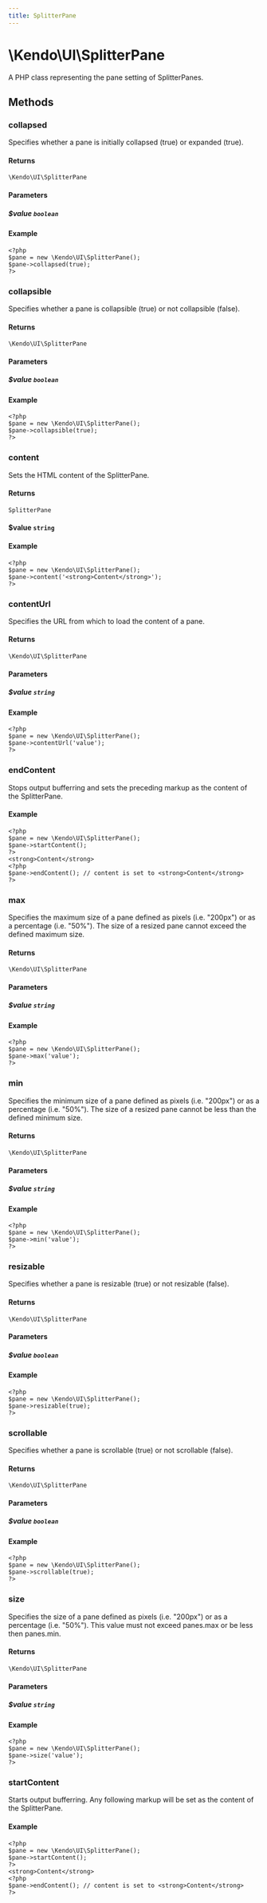 ```yaml
---
title: SplitterPane
---
```


# \Kendo\UI\SplitterPane

A PHP class representing the pane setting of SplitterPanes.


## Methods

### collapsed
Specifies whether a pane is initially collapsed (true) or expanded (true).

#### Returns
`\Kendo\UI\SplitterPane`

#### Parameters

##### $value `boolean`



#### Example 
    <?php
    $pane = new \Kendo\UI\SplitterPane();
    $pane->collapsed(true);
    ?>

### collapsible
Specifies whether a pane is collapsible (true) or not collapsible (false).

#### Returns
`\Kendo\UI\SplitterPane`

#### Parameters

##### $value `boolean`



#### Example 
    <?php
    $pane = new \Kendo\UI\SplitterPane();
    $pane->collapsible(true);
    ?>

### content

Sets the HTML content of the SplitterPane.

#### Returns

`SplitterPane`

#### $value `string`

#### Example

    <?php
    $pane = new \Kendo\UI\SplitterPane();
    $pane->content('<strong>Content</strong>');
    ?>


### contentUrl
Specifies the URL from which to load the content of a pane.

#### Returns
`\Kendo\UI\SplitterPane`

#### Parameters

##### $value `string`



#### Example 
    <?php
    $pane = new \Kendo\UI\SplitterPane();
    $pane->contentUrl('value');
    ?>

### endContent

Stops output bufferring and sets the preceding markup as the content of the SplitterPane.

#### Example

    <?php
    $pane = new \Kendo\UI\SplitterPane();
    $pane->startContent();
    ?>
    <strong>Content</strong>
    <?php
    $pane->endContent(); // content is set to <strong>Content</strong>
    ?>

### max
Specifies the maximum size of a pane defined as pixels (i.e. "200px") or as a percentage (i.e. "50%"). The size of a resized pane cannot exceed the defined maximum size.

#### Returns
`\Kendo\UI\SplitterPane`

#### Parameters

##### $value `string`



#### Example 
    <?php
    $pane = new \Kendo\UI\SplitterPane();
    $pane->max('value');
    ?>

### min
Specifies the minimum size of a pane defined as pixels (i.e. "200px") or as a percentage (i.e. "50%"). The size of a resized pane cannot be less than the defined minimum size.

#### Returns
`\Kendo\UI\SplitterPane`

#### Parameters

##### $value `string`



#### Example 
    <?php
    $pane = new \Kendo\UI\SplitterPane();
    $pane->min('value');
    ?>

### resizable
Specifies whether a pane is resizable (true) or not resizable (false).

#### Returns
`\Kendo\UI\SplitterPane`

#### Parameters

##### $value `boolean`



#### Example 
    <?php
    $pane = new \Kendo\UI\SplitterPane();
    $pane->resizable(true);
    ?>

### scrollable
Specifies whether a pane is scrollable (true) or not scrollable (false).

#### Returns
`\Kendo\UI\SplitterPane`

#### Parameters

##### $value `boolean`



#### Example 
    <?php
    $pane = new \Kendo\UI\SplitterPane();
    $pane->scrollable(true);
    ?>

### size
Specifies the size of a pane defined as pixels (i.e. "200px") or as a percentage (i.e. "50%"). This value must not exceed panes.max or be less then panes.min.

#### Returns
`\Kendo\UI\SplitterPane`

#### Parameters

##### $value `string`



#### Example 
    <?php
    $pane = new \Kendo\UI\SplitterPane();
    $pane->size('value');
    ?>

### startContent

Starts output bufferring. Any following markup will be set as the content of the SplitterPane.

#### Example

    <?php
    $pane = new \Kendo\UI\SplitterPane();
    $pane->startContent();
    ?>
    <strong>Content</strong>
    <?php
    $pane->endContent(); // content is set to <strong>Content</strong>
    ?>


